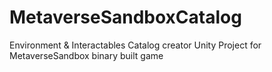 # MetaverseSandboxCatalog
Environment &amp; Interactables Catalog creator Unity Project for MetaverseSandbox binary built game

